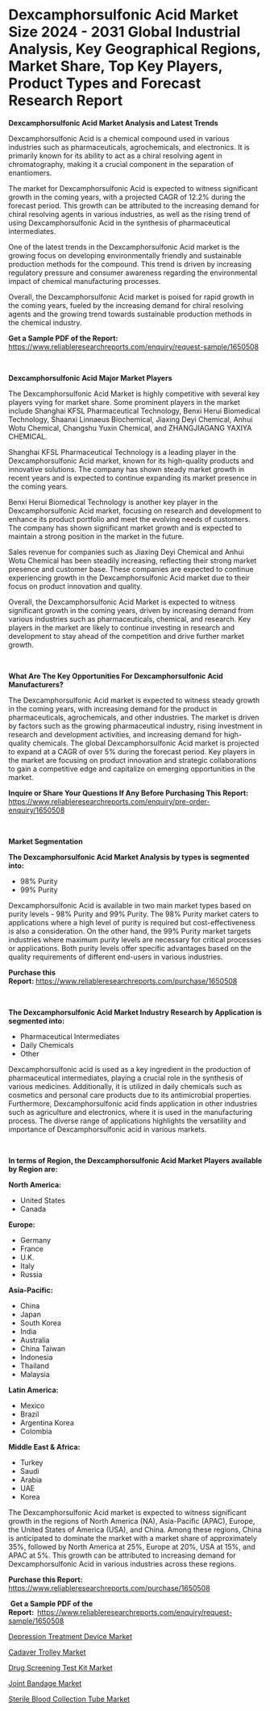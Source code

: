 <p><h1>Dexcamphorsulfonic Acid Market Size 2024 - 2031 Global Industrial Analysis, Key Geographical Regions, Market Share, Top Key Players, Product Types and Forecast Research Report</h1></p><p><strong>Dexcamphorsulfonic Acid Market Analysis and Latest Trends</strong></p>
<p><p>Dexcamphorsulfonic Acid is a chemical compound used in various industries such as pharmaceuticals, agrochemicals, and electronics. It is primarily known for its ability to act as a chiral resolving agent in chromatography, making it a crucial component in the separation of enantiomers.</p><p>The market for Dexcamphorsulfonic Acid is expected to witness significant growth in the coming years, with a projected CAGR of 12.2% during the forecast period. This growth can be attributed to the increasing demand for chiral resolving agents in various industries, as well as the rising trend of using Dexcamphorsulfonic Acid in the synthesis of pharmaceutical intermediates.</p><p>One of the latest trends in the Dexcamphorsulfonic Acid market is the growing focus on developing environmentally friendly and sustainable production methods for the compound. This trend is driven by increasing regulatory pressure and consumer awareness regarding the environmental impact of chemical manufacturing processes.</p><p>Overall, the Dexcamphorsulfonic Acid market is poised for rapid growth in the coming years, fueled by the increasing demand for chiral resolving agents and the growing trend towards sustainable production methods in the chemical industry.</p></p>
<p><strong>Get a Sample PDF of the Report:&nbsp;</strong> <a href="https://www.reliableresearchreports.com/enquiry/request-sample/1650508">https://www.reliableresearchreports.com/enquiry/request-sample/1650508</a></p>
<p>&nbsp;</p>
<p><strong>Dexcamphorsulfonic Acid Major Market Players</strong></p>
<p><p>The Dexcamphorsulfonic Acid Market is highly competitive with several key players vying for market share. Some prominent players in the market include Shanghai KFSL Pharmaceutical Technology, Benxi Herui Biomedical Technology, Shaanxi Linnaeus Biochemical, Jiaxing Deyi Chemical, Anhui Wotu Chemical, Changshu Yuxin Chemical, and ZHANGJIAGANG YAXIYA CHEMICAL.</p><p>Shanghai KFSL Pharmaceutical Technology is a leading player in the Dexcamphorsulfonic Acid market, known for its high-quality products and innovative solutions. The company has shown steady market growth in recent years and is expected to continue expanding its market presence in the coming years. </p><p>Benxi Herui Biomedical Technology is another key player in the Dexcamphorsulfonic Acid market, focusing on research and development to enhance its product portfolio and meet the evolving needs of customers. The company has shown significant market growth and is expected to maintain a strong position in the market in the future.</p><p>Sales revenue for companies such as Jiaxing Deyi Chemical and Anhui Wotu Chemical has been steadily increasing, reflecting their strong market presence and customer base. These companies are expected to continue experiencing growth in the Dexcamphorsulfonic Acid market due to their focus on product innovation and quality.</p><p>Overall, the Dexcamphorsulfonic Acid Market is expected to witness significant growth in the coming years, driven by increasing demand from various industries such as pharmaceuticals, chemical, and research. Key players in the market are likely to continue investing in research and development to stay ahead of the competition and drive further market growth.</p></p>
<p>&nbsp;</p>
<p><strong>What Are The Key Opportunities For Dexcamphorsulfonic Acid Manufacturers?</strong></p>
<p><p>The Dexcamphorsulfonic Acid market is expected to witness steady growth in the coming years, with increasing demand for the product in pharmaceuticals, agrochemicals, and other industries. The market is driven by factors such as the growing pharmaceutical industry, rising investment in research and development activities, and increasing demand for high-quality chemicals. The global Dexcamphorsulfonic Acid market is projected to expand at a CAGR of over 5% during the forecast period. Key players in the market are focusing on product innovation and strategic collaborations to gain a competitive edge and capitalize on emerging opportunities in the market.</p></p>
<p><strong>Inquire or Share Your Questions If Any Before Purchasing This Report:</strong> <a href="https://www.reliableresearchreports.com/enquiry/pre-order-enquiry/1650508">https://www.reliableresearchreports.com/enquiry/pre-order-enquiry/1650508</a></p>
<p>&nbsp;</p>
<p><strong>Market Segmentation</strong></p>
<p><strong>The Dexcamphorsulfonic Acid Market Analysis by types is segmented into:</strong></p>
<p><ul><li>98% Purity</li><li>99% Purity</li></ul></p>
<p><p>Dexcamphorsulfonic Acid is available in two main market types based on purity levels - 98% Purity and 99% Purity. The 98% Purity market caters to applications where a high level of purity is required but cost-effectiveness is also a consideration. On the other hand, the 99% Purity market targets industries where maximum purity levels are necessary for critical processes or applications. Both purity levels offer specific advantages based on the quality requirements of different end-users in various industries.</p></p>
<p><strong>Purchase this Report:&nbsp;</strong><a href="https://www.reliableresearchreports.com/purchase/1650508">https://www.reliableresearchreports.com/purchase/1650508</a></p>
<p>&nbsp;</p>
<p><strong>The Dexcamphorsulfonic Acid Market Industry Research by Application is segmented into:</strong></p>
<p><ul><li>Pharmaceutical Intermediates</li><li>Daily Chemicals</li><li>Other</li></ul></p>
<p><p>Dexcamphorsulfonic acid is used as a key ingredient in the production of pharmaceutical intermediates, playing a crucial role in the synthesis of various medicines. Additionally, it is utilized in daily chemicals such as cosmetics and personal care products due to its antimicrobial properties. Furthermore, Dexcamphorsulfonic acid finds application in other industries such as agriculture and electronics, where it is used in the manufacturing process. The diverse range of applications highlights the versatility and importance of Dexcamphorsulfonic acid in various markets.</p></p>
<p>&nbsp;</p>
<p><strong>In terms of Region, the Dexcamphorsulfonic Acid Market Players available by Region are:</strong></p>
<p>
    <p> <strong> North America: </strong>
        <ul>
            <li>United States</li>
            <li>Canada</li>
        </ul>
        </p> 
    <p> <strong> Europe: </strong>
        <ul>
            <li>Germany</li>
            <li>France</li>
            <li>U.K.</li>
            <li>Italy</li>
            <li>Russia</li>
        </ul>
        </p> 
    <p> <strong> Asia-Pacific: </strong>
        <ul>
            <li>China</li>
            <li>Japan</li>
            <li>South Korea</li>
            <li>India</li>
            <li>Australia</li>
            <li>China Taiwan</li>
            <li>Indonesia</li>
            <li>Thailand</li>
            <li>Malaysia</li>
        </ul>
        </p> 
    <p> <strong> Latin America: </strong>
        <ul>
            <li>Mexico</li>
            <li>Brazil</li>
            <li>Argentina Korea</li>
            <li>Colombia</li>
        </ul>
        </p> 
    <p> <strong> Middle East & Africa: </strong>
        <ul>
            <li>Turkey</li>
            <li>Saudi</li>
            <li>Arabia</li>
            <li>UAE</li>
            <li>Korea</li>
        </ul>
    </p>
    </p>
<p><p>The Dexcamphorsulfonic Acid market is expected to witness significant growth in the regions of North America (NA), Asia-Pacific (APAC), Europe, the United States of America (USA), and China. Among these regions, China is anticipated to dominate the market with a market share of approximately 35%, followed by North America at 25%, Europe at 20%, USA at 15%, and APAC at 5%. This growth can be attributed to increasing demand for Dexcamphorsulfonic Acid in various industries across these regions.</p></p>
<p><strong>Purchase this Report: </strong><a href="https://www.reliableresearchreports.com/purchase/1650508">https://www.reliableresearchreports.com/purchase/1650508</a></p>
<p>&nbsp;<strong>Get a Sample PDF of the Report:&nbsp;&nbsp;</strong><a href="https://www.reliableresearchreports.com/enquiry/request-sample/1650508">https://www.reliableresearchreports.com/enquiry/request-sample/1650508</a></p>
<p><strong></strong></p>
<p><p><a href="https://medium.com/@isidrowolff1908/decoding-depression-treatment-device-market-metrics-market-share-trends-and-growth-patterns-bd1862abf6f6">Depression Treatment Device Market</a></p><p><a href="https://medium.com/@isidrowolff1908/cadaver-trolley-market-analysis-its-cagr-market-segmentation-and-global-industry-overview-bb5cdc773746">Cadaver Trolley Market</a></p><p><a href="https://medium.com/@isidrowolff1908/drug-screening-test-kit-market-analysis-its-cagr-market-segmentation-and-global-industry-overview-3f0d6b0d03d3">Drug Screening Test Kit Market</a></p><p><a href="https://medium.com/@isidrowolff1908/joint-bandage-market-analysis-and-sze-forecasted-for-period-from-2024-to-2031-a569ebdd4784">Joint Bandage Market</a></p><p><a href="https://medium.com/@isidrowolff1908/sterile-blood-collection-tube-market-size-and-market-trends-complete-industry-overview-2024-to-b6001870e3e0">Sterile Blood Collection Tube Market</a></p></p>